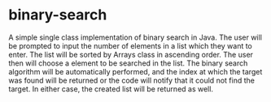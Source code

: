 # binary-search

A simple single class implementation of binary search in Java. The user will be prompted to input the number of elements in a list which they want to enter. The list will be sorted by Arrays class in ascending order. The user then will choose a element to be searched in the list. The binary search algorithm will be automatically performed, and the index at which the target was found will be returned or the code will notify that it could not find the target. In either case, the created list will be returned as well.